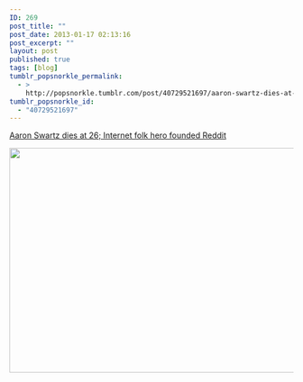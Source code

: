 ```yaml
---
ID: 269
post_title: ""
post_date: 2013-01-17 02:13:16
post_excerpt: ""
layout: post
published: true
tags: [blog]
tumblr_popsnorkle_permalink:
  - >
    http://popsnorkle.tumblr.com/post/40729521697/aaron-swartz-dies-at-26-internet-folk-hero
tumblr_popsnorkle_id:
  - "40729521697"
---
```

<a href="http://www.latimes.com/news/obituaries/la-me-0113-aaron-swartz-20130113,0,5232490.story" target="_blank">Aaron Swartz dies at 26; Internet folk hero founded Reddit</a>

<img height="399" src="http://www.trbimg.com/img-50f228ca/turbine/la-apphoto-obit-swartz.jpg-20130112/600" width="600" />
